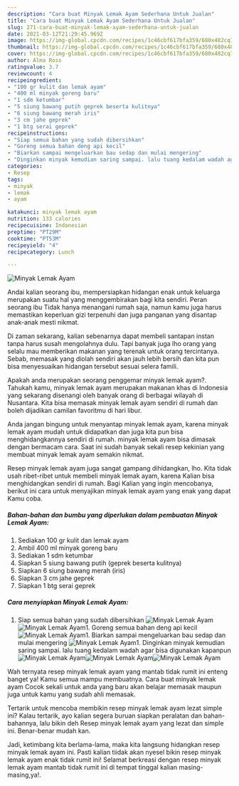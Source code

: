 ```yaml
---
description: "Cara buat Minyak Lemak Ayam Sederhana Untuk Jualan"
title: "Cara buat Minyak Lemak Ayam Sederhana Untuk Jualan"
slug: 271-cara-buat-minyak-lemak-ayam-sederhana-untuk-jualan
date: 2021-03-12T21:29:45.969Z
image: https://img-global.cpcdn.com/recipes/1c46cbf617bfa359/680x482cq70/minyak-lemak-ayam-foto-resep-utama.jpg
thumbnail: https://img-global.cpcdn.com/recipes/1c46cbf617bfa359/680x482cq70/minyak-lemak-ayam-foto-resep-utama.jpg
cover: https://img-global.cpcdn.com/recipes/1c46cbf617bfa359/680x482cq70/minyak-lemak-ayam-foto-resep-utama.jpg
author: Alma Ross
ratingvalue: 3.7
reviewcount: 4
recipeingredient:
- "100 gr kulit dan lemak ayam"
- "400 ml minyak goreng baru"
- "1 sdm ketumbar"
- "5 siung bawang putih geprek beserta kulitnya"
- "6 siung bawang merah iris"
- "3 cm jahe geprek"
- "1 btg serai geprek"
recipeinstructions:
- "Siap semua bahan yang sudah dibersihkan"
- "Goreng semua bahan deng api kecil"
- "Biarkan sampai mengeluarkan bau sedap dan mulai mengering"
- "Dinginkan minyak kemudian saring sampai. lalu tuang kedalam wadah agar bisa digunakan kapanpun"
categories:
- Resep
tags:
- minyak
- lemak
- ayam

katakunci: minyak lemak ayam 
nutrition: 133 calories
recipecuisine: Indonesian
preptime: "PT29M"
cooktime: "PT53M"
recipeyield: "4"
recipecategory: Lunch

---
```



![Minyak Lemak Ayam](https://img-global.cpcdn.com/recipes/1c46cbf617bfa359/680x482cq70/minyak-lemak-ayam-foto-resep-utama.jpg)

Andai kalian seorang ibu, mempersiapkan hidangan enak untuk keluarga merupakan suatu hal yang menggembirakan bagi kita sendiri. Peran seorang ibu Tidak hanya menangani rumah saja, namun kamu juga harus memastikan keperluan gizi terpenuhi dan juga panganan yang disantap anak-anak mesti nikmat.

Di zaman  sekarang, kalian sebenarnya dapat membeli santapan instan tanpa harus susah mengolahnya dulu. Tapi banyak juga lho orang yang selalu mau memberikan makanan yang terenak untuk orang tercintanya. Sebab, memasak yang diolah sendiri akan jauh lebih bersih dan kita pun bisa menyesuaikan hidangan tersebut sesuai selera famili. 



Apakah anda merupakan seorang penggemar minyak lemak ayam?. Tahukah kamu, minyak lemak ayam merupakan makanan khas di Indonesia yang sekarang disenangi oleh banyak orang di berbagai wilayah di Nusantara. Kita bisa memasak minyak lemak ayam sendiri di rumah dan boleh dijadikan camilan favoritmu di hari libur.

Anda jangan bingung untuk menyantap minyak lemak ayam, karena minyak lemak ayam mudah untuk didapatkan dan juga kita pun bisa menghidangkannya sendiri di rumah. minyak lemak ayam bisa dimasak dengan bermacam cara. Saat ini sudah banyak sekali resep kekinian yang membuat minyak lemak ayam semakin nikmat.

Resep minyak lemak ayam juga sangat gampang dihidangkan, lho. Kita tidak usah ribet-ribet untuk membeli minyak lemak ayam, karena Kalian bisa menghidangkan sendiri di rumah. Bagi Kalian yang ingin mencobanya, berikut ini cara untuk menyajikan minyak lemak ayam yang enak yang dapat Kamu coba.

<!--inarticleads1-->

##### Bahan-bahan dan bumbu yang diperlukan dalam pembuatan Minyak Lemak Ayam:

1. Sediakan 100 gr kulit dan lemak ayam
1. Ambil 400 ml minyak goreng baru
1. Sediakan 1 sdm ketumbar
1. Siapkan 5 siung bawang putih (geprek beserta kulitnya)
1. Siapkan 6 siung bawang merah (iris)
1. Siapkan 3 cm jahe geprek
1. Siapkan 1 btg serai geprek




<!--inarticleads2-->

##### Cara menyiapkan Minyak Lemak Ayam:

1. Siap semua bahan yang sudah dibersihkan
<img src="https://img-global.cpcdn.com/steps/76698850ad577835/160x128cq70/minyak-lemak-ayam-langkah-memasak-1-foto.jpg" alt="Minyak Lemak Ayam"><img src="https://img-global.cpcdn.com/steps/04abcf297c078ad4/160x128cq70/minyak-lemak-ayam-langkah-memasak-1-foto.jpg" alt="Minyak Lemak Ayam">1. Goreng semua bahan deng api kecil
<img src="https://img-global.cpcdn.com/steps/0c8c465ab6a46a88/160x128cq70/minyak-lemak-ayam-langkah-memasak-2-foto.jpg" alt="Minyak Lemak Ayam">1. Biarkan sampai mengeluarkan bau sedap dan mulai mengering
<img src="https://img-global.cpcdn.com/steps/460c4191f2ff4b63/160x128cq70/minyak-lemak-ayam-langkah-memasak-3-foto.jpg" alt="Minyak Lemak Ayam">1. Dinginkan minyak kemudian saring sampai. lalu tuang kedalam wadah agar bisa digunakan kapanpun
<img src="https://img-global.cpcdn.com/steps/94ce53028a36581e/160x128cq70/minyak-lemak-ayam-langkah-memasak-4-foto.jpg" alt="Minyak Lemak Ayam"><img src="https://img-global.cpcdn.com/steps/d7f1f1caccc7e1b5/160x128cq70/minyak-lemak-ayam-langkah-memasak-4-foto.jpg" alt="Minyak Lemak Ayam"><img src="https://img-global.cpcdn.com/steps/f4cebe1e5e825e46/160x128cq70/minyak-lemak-ayam-langkah-memasak-4-foto.jpg" alt="Minyak Lemak Ayam">



Wah ternyata resep minyak lemak ayam yang mantab tidak rumit ini enteng banget ya! Kamu semua mampu membuatnya. Cara buat minyak lemak ayam Cocok sekali untuk anda yang baru akan belajar memasak maupun juga untuk kamu yang sudah ahli memasak.

Tertarik untuk mencoba membikin resep minyak lemak ayam lezat simple ini? Kalau tertarik, ayo kalian segera buruan siapkan peralatan dan bahan-bahannya, lalu bikin deh Resep minyak lemak ayam yang lezat dan simple ini. Benar-benar mudah kan. 

Jadi, ketimbang kita berlama-lama, maka kita langsung hidangkan resep minyak lemak ayam ini. Pasti kalian tiidak akan nyesel bikin resep minyak lemak ayam enak tidak rumit ini! Selamat berkreasi dengan resep minyak lemak ayam mantab tidak rumit ini di tempat tinggal kalian masing-masing,ya!.

